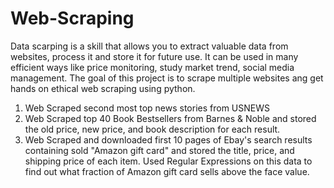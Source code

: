 # Web-Scraping
Data scarping is a skill that allows you to extract valuable data from websites, process it and store it for future use. It can be used in many efficient ways like price monitoring, study market trend, social media management. The goal of this project is to scrape multiple websites ang get hands on ethical web scraping using python.
1. Web Scraped second most top news stories from USNEWS 
2. Web Scraped top 40 Book Bestsellers from Barnes & Noble and stored the old price, new price, and book description for each result.
3. Web Scraped and downloaded first 10 pages of Ebay's search results containing sold "Amazon gift card" and stored the title, price, and shipping price of each item. Used Regular Expressions on this data to find out what fraction of Amazon gift card sells above the face value.
